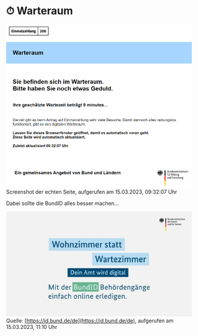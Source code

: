 # ⏱ Warteraum

![Realsatire - Warteraum auch digital](images/warteraum.png)
Screenshot der echten Seite, aufgerufen am 15.03.2023, 09:32:07 Uhr

Dabei sollte die BundID alles besser machen...

![Wohnzimmer statt Wartezimmer. Dein Amt wird digital. Mit der BundID Behördergänge einfach online erledigen.](images/wohnzimmerstattwartezimmer.jpg)
Quelle: [https://id.bund.de/de](https://id.bund.de/de), aufgerufen am 15.03.2023, 11:10 Uhr
